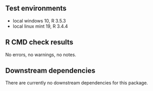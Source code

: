 ## Test environments
* local windows 10, R 3.5.3
* local linux mint 19, R 3.4.4

## R CMD check results
No errors, no warnings, no notes.

## Downstream dependencies
There are currently no downstream dependencies for this package.
